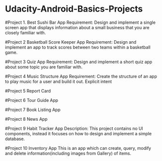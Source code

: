 # Udacity-Android-Basics-Projects

#Project 1. Best Sushi Bar App
Requirement: Design and implement a single screen app that displays information about a small business that you are closely familiar with.

#Project 2 Basketball Score Keeper App
Requirement: Design and implement an app to track scores between two teams within a basketball game.

#Project 3 Quiz App
Requirement: Design and implement a short quiz app about some topic you are familiar with.

#Project 4 Music Structure App
Requirement: Create the structure of an app to play music for a user and build it out.
Explicit intent

#Project 5 Report Card

#Project 6 Tour Guide App

#Project 7 Book Listing App

#Project 8 News App

#Project 9 Habit Tracker App
Description: This project contains no UI components, instead it focuses on  how to design and implement a simple database.

#Project 10 Inventory App 
This is an app which can create, query, modify and delete information(including images from Gallery) of items. 
